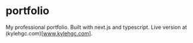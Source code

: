 # portfolio

My professional portfolio.  Built with next.js and typescript.  Live version at (kylehgc.com)[www.kylehgc.com].
